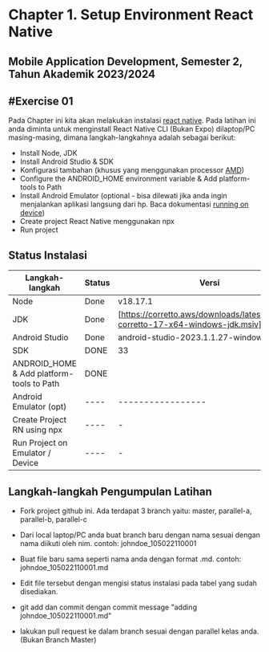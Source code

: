 # Chapter 1. Setup Environment React Native

## Mobile Application Development, Semester 2, Tahun Akademik 2023/2024

## #Exercise 01

Pada Chapter ini kita akan melakukan instalasi [react native]. Pada latihan ini anda diminta untuk menginstall React Native CLI (Bukan Expo) dilaptop/PC masing-masing, dimana langkah-langkahnya adalah sebagai berikut:

- Install Node, JDK
- Install Android Studio & SDK
- Konfigurasi tambahan (khusus yang menggunakan processor [AMD])
- Configure the ANDROID_HOME environment variable & Add platform-tools to Path
- Install Android Emulator (optional - bisa dilewati jika anda ingin menjalankan aplikasi langsung dari hp. Baca dokumentasi [running on device])
- Create project React Native menggunakan npx
- Run project

## Status Instalasi

| Langkah-langkah                           | Status | Versi                       |
| ----------------------------------------- | ------ | --------------------------- |
| Node                                      | Done   | v18.17.1                    |
| JDK                                       | Done   | [https://corretto.aws/downloads/latest/amazon-corretto-17-x64-windows-jdk.msiv] |
| Android Studio                            | Done   | android-studio-2023.1.1.27-windows |
| SDK                                       | DONE   | 33                          |
| ANDROID_HOME & Add platform-tools to Path | DONE   |                             |
| Android Emulator (opt)                    | ----   | -----------------           |
| Create Project RN using npx               | ----   | -                           |
| Run Project on Emulator / Device          | ----   | -                           |

## Langkah-langkah Pengumpulan Latihan

- Fork project github ini. Ada terdapat 3 branch yaitu: master, parallel-a, parallel-b, parallel-c
- Dari local laptop/PC anda buat branch baru dengan nama sesuai dengan nama diikuti oleh nim. contoh: johndoe_105022110001
- Buat file baru sama seperti nama anda dengan format .md. contoh: johndoe_105022110001.md
- Edit file tersebut dengan mengisi status instalasi pada tabel yang sudah disediakan.
- git add dan commit dengan commit message "adding johndoe_105022110001.md"
- lakukan pull request ke dalam branch sesuai dengan parallel kelas anda. (Bukan Branch Master)

  [react native]: https://reactnative.dev/docs/environment-setup
  [running on device]: https://reactnative.dev/docs/running-on-device
  [amd]: https://android-developers.googleblog.com/2018/07/android-emulator-amd-processor-hyper-v.html
  [openjdk 11.0.5 2019-10-15]: https://docs.aws.amazon.com/corretto/latest/corretto-11-ug/downloads-list.html
